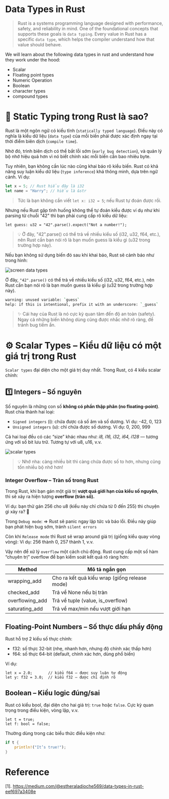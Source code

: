 # Data Types in Rust

> Rust is a systems programming language designed with performance, safety, and reliability in mind. One of the foundational concepts that supports these goals is `data typing`. Every value in Rust has a specific `data type`, which helps the compiler understand how that value should behave. 

We will learn about the following data types in rust and understand how they work under the hood:
* Scalar
* Floating point types
* Numeric Operation
* Boolean
* character types
* compound types


# 🥷 Static Typing trong Rust là sao?

Rust là một ngôn ngữ có kiểu tĩnh (`statically typed language`). Điều này có nghĩa là kiểu dữ liệu (`data type`) của mỗi biến phải được xác định ngay tại thời điểm biên dịch (`compile time`).

Nhờ đó, trình biên dịch có thể bắt lỗi sớm (`early bug detection`), và quản lý bộ nhớ hiệu quả hơn vì nó biết chính xác mỗi biến cần bao nhiêu byte.

Tuy nhiên, bạn không cần lúc nào cũng khai báo rõ kiểu biến. Rust có khả năng suy luận kiểu dữ liệu (`type inference`) khá thông minh, dựa trên ngữ cảnh. Ví dụ:

```rust
let x = 5; // Rust hiểu đây là i32
let name = "Harry"; // hiểu là &str
```

>  Tức là bạn không cần viết `let x: i32 = 5`; nếu Rust tự đoán được rồi.


Nhưng nếu Rust gặp tình huống không thể tự đoán kiểu được ví dụ như khi parsing từ chuỗi "42" thì bạn phải cung cấp rõ kiểu dữ liệu:

```
let guess: u32 = "42".parse().expect("Not a number!");
```

> 💡 Ở đây, "42".parse() có thể trả về nhiều kiểu số (i32, u32, f64, etc.), nên Rust cần bạn nói rõ là bạn muốn guess là kiểu gì (u32 trong trường hợp này).

Nếu bạn không sử dụng biến đó sau khi khai báo, Rust sẽ cảnh báo như trong hình:

![screen data types](https://miro.medium.com/v2/resize:fit:1400/format:webp/1*owBewwsWJbQSVpUaK2-y7A.png)

Ở đây, `"42".parse()` có thể trả về nhiều kiểu số (i32, u32, f64, etc.), nên Rust cần bạn nói rõ là bạn muốn guess là kiểu gì (u32 trong trường hợp này).


```bash
warning: unused variable: `guess`
help: if this is intentional, prefix it with an underscore: `_guess`
```

> ✨ Cái hay của Rust là nó cực kỳ quan tâm đến độ an toàn (safety). Ngay cả những biến không dùng cũng được nhắc nhở rõ ràng, để tránh bug tiềm ẩn.
 
# ⚙️ Scalar Types – Kiểu dữ liệu có một giá trị trong Rust

`Scalar types` đại diện cho một giá trị duy nhất. Trong Rust, có 4 kiểu scalar chính:

## 1️⃣ Integers – Số nguyên

Số nguyên là những con số **không có phần thập phân (no floating-point)**. Rust chia thành hai loại:

* `Signed integers` (i): chứa được cả số âm và số dương. Ví dụ: -42, 0, 123
* `Unsigned integers` (u): chỉ chứa được số dương. Ví dụ: 0, 200, 999


Cả hai loại đều có các “size” khác nhau như: *i8, i16, i32, i64, i128* — tương ứng với số bit lưu trữ. Tương tự với u8, u16, v.v.

![scalar types](https://miro.medium.com/v2/resize:fit:1400/format:webp/1*QNJNfJJVyLMJpmHx2gS0XQ.png)


> 💡 Nhớ nha: càng nhiều bit thì càng chứa được số to hơn, nhưng cũng tốn nhiều bộ nhớ hơn!

### Integer Overflow – Tràn số trong Rust

Trong Rust, khi bạn gán một giá trị **vượt quá giới hạn của kiểu số nguyên**, thì sẽ xảy ra hiện tượng **overflow (tràn số).**


Ví dụ: bạn thử gán 256 cho u8 (kiểu này chỉ chứa từ 0 đến 255) thì chuyện gì xảy ra? 👀

Trong `Debug mode`:
=> Rust sẽ panic ngay lập tức và báo lỗi. Điều này giúp bạn phát hiện bug sớm, tránh `silent errors`

Còn khi `Release mode` thì Rust sẽ wrap around giá trị (giống kiểu quay vòng vòng):
Ví dụ: 256 thành 0, 257 thành 1, v.v.

Vậy nên để xử lý `overflow` một cách chủ động. Rust cung cấp một số hàm “chuyên trị” overflow để bạn kiểm soát kết quả rõ ràng hơn:

Method | Mô tả ngắn gọn 
------------ | ------------- 
wrapping_add | Cho ra kết quả kiểu wrap (giống release mode)  
checked_add | Trả về None nếu bị tràn
overflowing_add | Trả về tuple (value, is_overflow)
saturating_add | Trả về max/min nếu vượt giới hạn


## Floating-Point Numbers – Số thực dấu phẩy động

Rust hỗ trợ 2 kiểu số thực chính:
* f32: số thực 32-bit (nhẹ, nhanh hơn, nhưng độ chính xác thấp hơn)
* f64: số thực 64-bit (default, chính xác hơn, dùng phổ biến)

Ví dụ:
```
let x = 2.0;       // kiểu f64 – được suy luận tự động
let y: f32 = 3.0;  // kiểu f32 – được chỉ định rõ
```

##  Boolean – Kiểu logic đúng/sai

Rust có kiểu bool, đại diện cho hai giá trị: `true` hoặc `false`. Cực kỳ quan trọng trong điều kiện, vòng lặp, v.v.

```
let t = true;
let f: bool = false;
```

Thường dùng trong các biểu thức điều kiện như:


```rust
if t {
    println!("It’s true!");
}
```




# Reference 
[1]. https://medium.com/@estheraladioche569/data-types-in-rust-eef697a3408e